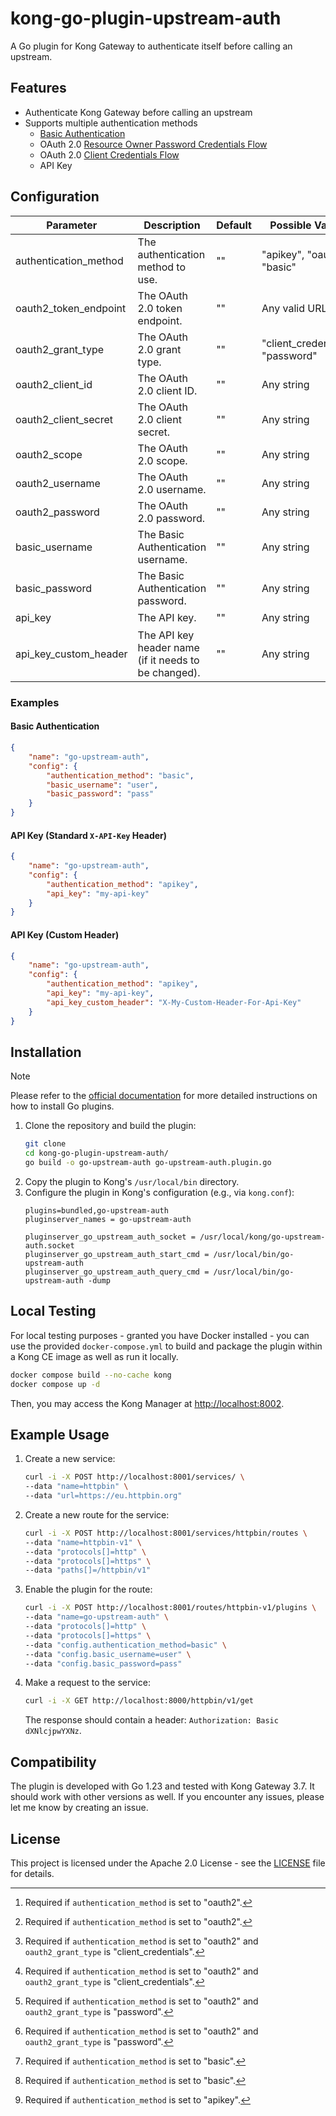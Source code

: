 # kong-go-plugin-upstream-auth

A Go plugin for Kong Gateway to authenticate itself before calling an upstream.

## Features

- Authenticate Kong Gateway before calling an upstream
- Supports multiple authentication methods
    - [Basic Authentication](https://datatracker.ietf.org/doc/html/rfc7617)
    - OAuth 2.0 [Resource Owner Password Credentials Flow](https://datatracker.ietf.org/doc/html/rfc6749#section-4.3)
    - OAuth 2.0 [Client Credentials Flow](https://datatracker.ietf.org/doc/html/rfc6749#section-4.4)
    - API Key

## Configuration

| Parameter             | Description                                          | Default | Possible Values                  | Mandatory/Optional |
|-----------------------|------------------------------------------------------|---------|----------------------------------|--------------------|
| authentication_method | The authentication method to use.                    | ""      | "apikey", "oauth2", "basic"      | Mandatory          |
| oauth2_token_endpoint | The OAuth 2.0 token endpoint.                        | ""      | Any valid URL                    | Optional[^1]       |
| oauth2_grant_type     | The OAuth 2.0 grant type.                            | ""      | "client_credentials", "password" | Optional[^1]       |
| oauth2_client_id      | The OAuth 2.0 client ID.                             | ""      | Any string                       | Optional[^2]       |
| oauth2_client_secret  | The OAuth 2.0 client secret.                         | ""      | Any string                       | Optional[^2]       |
| oauth2_scope          | The OAuth 2.0 scope.                                 | ""      | Any string                       | Optional           |
| oauth2_username       | The OAuth 2.0 username.                              | ""      | Any string                       | Optional[^3]       |
| oauth2_password       | The OAuth 2.0 password.                              | ""      | Any string                       | Optional[^3]       |
| basic_username        | The Basic Authentication username.                   | ""      | Any string                       | Optional[^4]       |
| basic_password        | The Basic Authentication password.                   | ""      | Any string                       | Optional[^4]       |
| api_key               | The API key.                                         | ""      | Any string                       | Optional[^5]       |
| api_key_custom_header | The API key header name (if it needs to be changed). | ""      | Any string                       | Optional           |

[^1]: Required if `authentication_method` is set to "oauth2".  
[^2]: Required if `authentication_method` is set to "oauth2" and `oauth2_grant_type` is "client_credentials".  
[^3]: Required if `authentication_method` is set to "oauth2" and `oauth2_grant_type` is "password".  
[^4]: Required if `authentication_method` is set to "basic".  
[^5]: Required if `authentication_method` is set to "apikey".

### Examples

#### Basic Authentication

```json
{
    "name": "go-upstream-auth",
    "config": {
        "authentication_method": "basic",
        "basic_username": "user",
        "basic_password": "pass"
    }
}
```

#### API Key (Standard `X-API-Key` Header)

```json
{
    "name": "go-upstream-auth",
    "config": {
        "authentication_method": "apikey",
        "api_key": "my-api-key"
    }
}
```

#### API Key (Custom Header)

```json
{
    "name": "go-upstream-auth",
    "config": {
        "authentication_method": "apikey",
        "api_key": "my-api-key",
        "api_key_custom_header": "X-My-Custom-Header-For-Api-Key"
    }
}
```

## Installation

> [!NOTE]  
> Please refer to
> the [official documentation](https://docs.konghq.com/gateway/latest/plugin-development/pluginserver/go/#example-configuration)
> for more detailed instructions on how to install Go plugins.

1. Clone the repository and build the plugin:
    ```bash
    git clone
    cd kong-go-plugin-upstream-auth/
    go build -o go-upstream-auth go-upstream-auth.plugin.go
    ```
2. Copy the plugin to Kong's `/usr/local/bin` directory.
3. Configure the plugin in Kong's configuration (e.g., via `kong.conf`):
    ```text
    plugins=bundled,go-upstream-auth
    pluginserver_names = go-upstream-auth
    
    pluginserver_go_upstream_auth_socket = /usr/local/kong/go-upstream-auth.socket
    pluginserver_go_upstream_auth_start_cmd = /usr/local/bin/go-upstream-auth
    pluginserver_go_upstream_auth_query_cmd = /usr/local/bin/go-upstream-auth -dump
    ```

## Local Testing

For local testing purposes - granted you have Docker installed - you can use the provided `docker-compose.yml` to
build and package the plugin within a Kong CE image as well as run it locally.

```bash
docker compose build --no-cache kong
docker compose up -d
```

Then, you may access the Kong Manager at [http://localhost:8002](http://localhost:8002).

## Example Usage

1. Create a new service:
    ```bash
    curl -i -X POST http://localhost:8001/services/ \
    --data "name=httpbin" \
    --data "url=https://eu.httpbin.org"
    ```

2. Create a new route for the service:
    ```bash
    curl -i -X POST http://localhost:8001/services/httpbin/routes \
    --data "name=httpbin-v1" \
    --data "protocols[]=http" \
    --data "protocols[]=https" \
    --data "paths[]=/httpbin/v1"
    ```

3. Enable the plugin for the route:
    ```bash
    curl -i -X POST http://localhost:8001/routes/httpbin-v1/plugins \
    --data "name=go-upstream-auth" \
    --data "protocols[]=http" \
    --data "protocols[]=https" \
    --data "config.authentication_method=basic" \
    --data "config.basic_username=user" \
    --data "config.basic_password=pass"
    ```

4. Make a request to the service:
    ```bash
    curl -i -X GET http://localhost:8000/httpbin/v1/get
    ```
   The response should contain a header: `Authorization: Basic dXNlcjpwYXNz`.

## Compatibility

The plugin is developed with Go 1.23 and tested with Kong Gateway 3.7. It should work with other versions as well. If
you encounter any issues, please let me know by creating an issue.

## License

This project is licensed under the Apache 2.0 License - see the [LICENSE](LICENSE) file for details.
